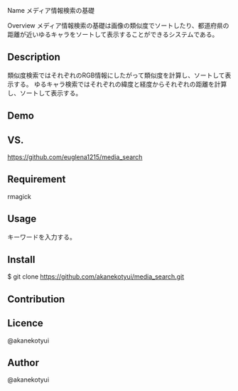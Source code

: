 Name
メディア情報検索の基礎

Overview
メディア情報検索の基礎は画像の類似度でソートしたり、都道府県の距離が近いゆるキャラをソートして表示することができるシステムである。

## Description
類似度検索ではそれぞれのRGB情報にしたがって類似度を計算し、ソートして表示する。
ゆるキャラ検索ではそれぞれの緯度と経度からそれぞれの距離を計算し、ソートして表示する。

## Demo

## VS.
https://github.com/euglena1215/media_search

## Requirement
rmagick

## Usage
キーワードを入力する。

## Install
$ git clone https://github.com/akanekotyui/media_search.git

## Contribution

## Licence
@akanekotyui

## Author
@akanekotyui
